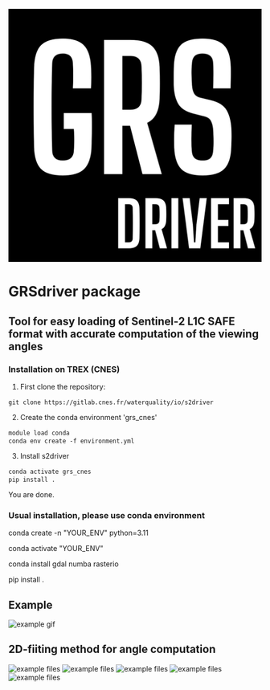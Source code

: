 ![GRSdriver_icon](docs/_static/GRS_driver.png)
# GRSdriver package
## Tool for easy loading of Sentinel-2 L1C SAFE format with accurate computation of the viewing angles

### Installation on TREX (CNES)
1. First clone the repository:
```commandline
git clone https://gitlab.cnes.fr/waterquality/io/s2driver
```

2. Create the conda environment 'grs_cnes'
```commandline
module load conda
conda env create -f environment.yml
```

3. Install s2driver
```commandline
conda activate grs_cnes
pip install .
```
You are done.

### Usual installation, please use conda environment
conda create -n "YOUR_ENV" python=3.11

conda activate "YOUR_ENV"

conda install gdal numba rasterio

pip install .

## Example

![example gif](illustration/s2driver_visual_tool_optimized.gif)


## 2D-fiiting method for angle computation

![example files](fig/example_3D_fitting_one_detector_v2.png)
![example files](fig/example_2D_fitting_one_band_v3.png)
![example files](fig/example_scattering_angle_all_bands.png)
![example files](fig/example_reflectance_all_bands.png)
![example files](fig/example_ndwi_mask.png)
